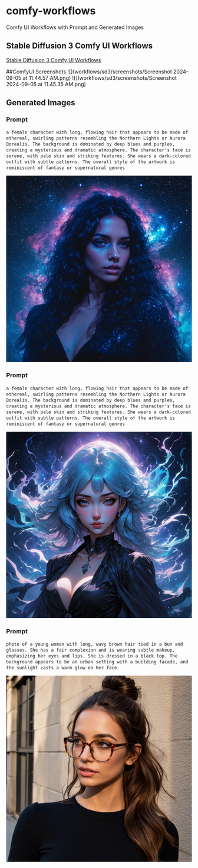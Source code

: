 # comfy-workflows
Comfy UI Workflows with Prompt and Generated Images

## Stable Diffusion 3  Comfy UI Workflows
[Stable Diffusion 3 Comfy UI Workflows](workflows/sd3/sd3_workflow_api.json)

##ComfyUI Screenshots
![](workflows/sd3/screenshots/Screenshot 2024-09-05 at 11.44.57 AM.png)
![](workflows/sd3/screenshots/Screenshot 2024-09-05 at 11.45.35 AM.png)

## Generated Images
### Prompt

```
a female character with long, flowing hair that appears to be made of ethereal, swirling patterns resembling the Northern Lights or Aurora Borealis. The background is dominated by deep blues and purples, creating a mysterious and dramatic atmosphere. The character's face is serene, with pale skin and striking features. She wears a dark-colored outfit with subtle patterns. The overall style of the artwork is reminiscent of fantasy or supernatural genres
```
![](workflows/sd3/images/cc5fbc4f-2c41-4e70-8f28-f8ee9d783f01.png)

### Prompt

```
a female character with long, flowing hair that appears to be made of ethereal, swirling patterns resembling the Northern Lights or Aurora Borealis. The background is dominated by deep blues and purples, creating a mysterious and dramatic atmosphere. The character's face is serene, with pale skin and striking features. She wears a dark-colored outfit with subtle patterns. The overall style of the artwork is reminiscent of fantasy or supernatural genres
```
![](workflows/sd3/images/ComfyUI_temp_nfjeq_00001_.png)

### Prompt

```
photo of a young woman with long, wavy brown hair tied in a bun and glasses. She has a fair complexion and is wearing subtle makeup, emphasizing her eyes and lips. She is dressed in a black top. The background appears to be an urban setting with a building facade, and the sunlight casts a warm glow on her face.
```
![](workflows/sd3/images/164c250f-45c7-4cd0-9706-a7d6d3b1b8dd.png)